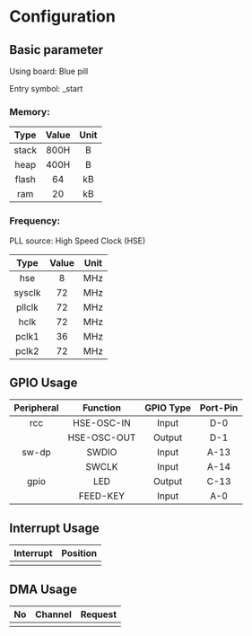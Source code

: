 # Configuration

## Basic parameter

Using board: Blue pill

Entry symbol: _start

### Memory:

|Type       |   Value    |   Unit   | 
|:--:       |   :--:     |   :--:   |
|stack      |   800H     |   B      |
|heap       |   400H     |   B      |
|flash      |   64       |   kB     |
|ram        |   20       |   kB     |

### Frequency:

PLL source: High Speed Clock (HSE)

|Type       |   Value    |   Unit   | 
|:--:       |   :--:     |   :--:   |
|hse        |   8        |   MHz    |
|sysclk     |   72       |   MHz    |
|pllclk     |   72       |   MHz    |
|hclk       |   72       |   MHz    |
|pclk1      |   36       |   MHz    |
|pclk2      |   72       |   MHz    |


## GPIO Usage

|Peripheral |   Function    |     GPIO Type |   Port-Pin |
|:--:       |   :--:        |     :--:      |   :--:     |
|rcc        |   HSE-OSC-IN  |     Input     |   D-0      |
|           |   HSE-OSC-OUT |     Output    |   D-1      |
|sw-dp      |   SWDIO       |     Input     |   A-13     |
|           |   SWCLK       |     Input     |   A-14     |
|gpio       |   LED         |     Output    |   C-13     |
|           |   FEED-KEY    |     Input     |   A-0      |

## Interrupt Usage

|   Interrupt  | Position |
|   :--:       | :--:     |
|              |          |

## DMA Usage

|No  |  Channel    |   Request    |
|:--:|  :--:       |   :--:       |
|    |             |              |
